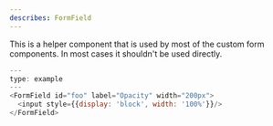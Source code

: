 ```yaml
---
describes: FormField
---
```


This is a helper component that is used by most of the custom form
components. In most cases it shouldn't be used directly.

```js
---
type: example
---
<FormField id="foo" label="Opacity" width="200px">
  <input style={{display: 'block', width: '100%'}}/>
</FormField>
```
